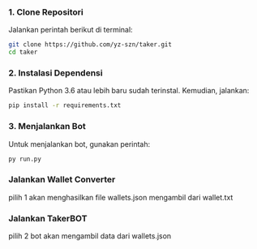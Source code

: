 ### 1. Clone Repositori
Jalankan perintah berikut di terminal:
```sh
git clone https://github.com/yz-szn/taker.git
cd taker
```

### 2. Instalasi Dependensi
Pastikan Python 3.6 atau lebih baru sudah terinstal. Kemudian, jalankan:
```sh
pip install -r requirements.txt
```

### 3. Menjalankan Bot
Untuk menjalankan bot, gunakan perintah:
```sh
py run.py
```
### Jalankan Wallet Converter
pilih 1 
akan menghasilkan file wallets.json 
mengambil dari wallet.txt
### Jalankan TakerBOT
pilih 2
bot akan mengambil data dari wallets.json
